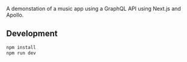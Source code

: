 A demonstation of a music app using a GraphQL API using Next.js and Apollo.

## Development

```bash
npm install
npm run dev
```
